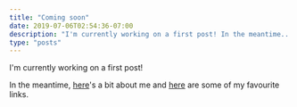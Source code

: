 ```yaml
---
title: "Coming soon"
date: 2019-07-06T02:54:36-07:00
description: "I'm currently working on a first post! In the meantime..."
type: "posts"
---
```


I'm currently working on a first post!

In the meantime, [here](/about)'s a bit about me and [here](/links) are some of my favourite links.
